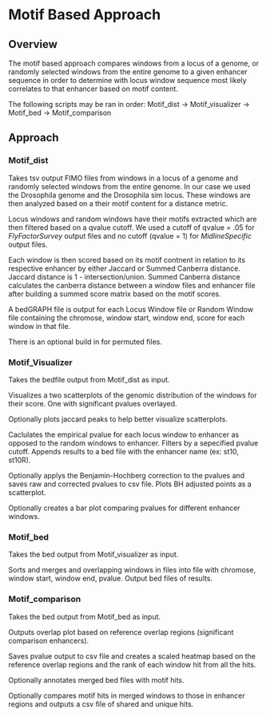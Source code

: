 # Motif Based Approach

## Overview
The motif based approach compares windows from a locus of a genome, or randomly selected windows from the entire genome to a given enhancer sequence in order to determine with locus window sequence most likely correlates to that enhancer based on motif content.

The following scripts may be ran in order: Motif_dist -> Motif_visualizer -> Motif_bed -> Motif_comparison

## Approach
### Motif_dist
Takes tsv output FIMO files from windows in a locus of a genome and randomly selected windows from the entire genome. In our case we used the Drosophila genome and the Drosophila sim locus. These windows are then analyzed based on a their motif content for a distance metric.

Locus windows and random windows have their motifs extracted which are then filtered based on a qvalue cutoff. We used a cutoff of qvalue = .05 for _FlyFactorSurvey_ output files and no cutoff (qvalue = 1) for _MidlineSpecific_ output files.

Each window is then scored based on its motif contnent in relation to its respective enhancer by either Jaccard or Summed Canberra distance. Jaccard distance is 1 - intersection/union. Summed Canberra distance calculates the canberra distance between a window files and enhancer file after building a summed score matrix based on the motif scores.

A bedGRAPH file is output for each Locus Window file or Random Window file containing the chromose, window start, window end, score for each window in that file.

There is an optional build in for permuted files.

### Motif_Visualizer
Takes the bedfile output from Motif_dist as input.

Visualizes a two scatterplots of the genomic distribution of the windows for their score. One with significant pvalues overlayed.

Optionally plots jaccard peaks to help better visualize scatterplots.

Caclulates the empirical pvalue for each locus window to enhancer as opposed to the random windows to enhancer. Filters by a sepecified pvalue cutoff. Appends results to a bed file with the enhancer name (ex: st10, st10R). 

Optionally applys the Benjamin-Hochberg correction to the pvalues and saves raw and corrected pvalues to csv file. Plots BH adjusted points as a scatterplot.

Optionally creates a bar plot comparing pvalues for different enhancer windows.

### Motif_bed
Takes the bed output from Motif_visualizer as input.

Sorts and merges and overlapping windows in files into file with chromose, window start, window end, pvalue. Output bed files of results.

### Motif_comparison
Takes the bed output from Motif_bed as input.

Outputs overlap plot based on reference overlap regions (significant comparison enhancers).

Saves pvalue output to csv file and creates a scaled heatmap based on the reference overlap regions and the rank of each window hit from all the hits.

Optionally annotates merged bed files with motif hits.

Optionally compares motif hits in merged windows to those in enhancer regions and outputs a csv file of shared and unique hits.
